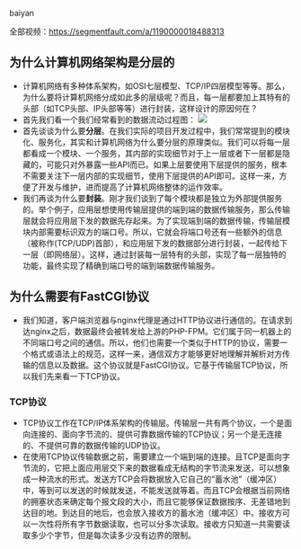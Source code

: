 baiyan

全部视频：https://segmentfault.com/a/1190000018488313

## 为什么计算机网络架构是分层的
 - 计算机网络有多种体系架构，如OSI七层模型、TCP/IP四层模型等等。那么，为什么要将计算机网络分成如此多的层级呢？而且，每一层都要加上其特有的头部（如TCP头部、IP头部等等）进行封装，这样设计的原因何在？
 - 首先我们看一个我们经常看到的数据流动过程图：
![](http://baiyanzzz.oss-cn-beijing.aliyuncs.com/2019/7/15/1563159003043.png)
 - 首先谈谈为什么要**分层**。在我们实际的项目开发过程中，我们常常提到的模块化、服务化，其实和计算机网络为什么要分层的原理类似。我们可以将每一层都看成一个模块、一个服务，其内部的实现细节对于上一层或者下一层都是隐藏的，可能只对外暴露一些API而已。如果上层要使用下层提供的服务，根本不需要关注下一层内部的实现细节，使用下层提供的API即可。这样一来，方便了开发与维护，进而提高了计算机网络整体的运作效率。
 - 我们再谈为什么要**封装**。刚才我们谈到了每个模块都是独立为外部提供服务的。举个例子，应用层想使用传输层提供的端到端的数据传输服务，那么传输层就会将应用层下发的数据先存起来。为了实现端到端的数据传输，传输层模块内部需要标识双方的端口号。所以，它就会将端口号还有一些额外的信息（被称作(TCP/UDP)首部），和应用层下发的数据部分进行封装，一起传给下一层（即网络层）。这样，通过封装每一层特有的头部，实现了每一层独特的功能，最终实现了精确到端口号的端到端数据传输服务。
## 为什么需要有FastCGI协议
 - 我们知道，客户端浏览器与nginx代理是通过HTTP协议进行通信的。在请求到达nginx之后，数据最终会被转发给上游的PHP-FPM。它们属于同一机器上的不同端口号之间的通信。所以，他们也需要一个类似于HTTP的协议，需要一个格式或语法上的规范，这样一来，通信双方才能够更好地理解并解析对方传输的信息以及数据。这个协议就是FastCGI协议。它基于传输层TCP协议，所以我们先来看一下TCP协议。
### TCP协议
 - TCP协议工作在TCP/IP体系架构的传输层。传输层一共有两个协议，一个是面向连接的、面向字节流的、提供可靠数据传输的TCP协议；另一个是无连接的、不提供可靠的数据传输的UDP协议。
 - 在使用TCP协议传输数据之前，需要建立一个端到端的连接。且TCP是面向字节流的，它把上面应用层交下来的数据看成无结构的字节流来发送，可以想象成一种流水的形式。发送方TCP会将数据放入它自己的“蓄水池”（缓冲区）中，等到可以发送的时候就发送，不能发送就等着。而且TCP会根据当前网络的拥塞状态来确定每个报文段的大小，而且它能够保证数据按序、无差错地到达目的地。到达目的地后，也会放入接收方的蓄水池（缓冲区）中。接收方可以一次性将所有字节数据读取，也可以分多次读取。接收方只知道一共需要读取多少个字节，但是每次读多少没有边界的限制。